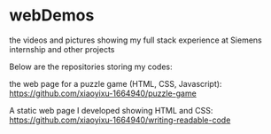 # webDemos
the videos and pictures showing my full stack experience at Siemens internship and other projects

Below are the repositories storing my codes:

the web page for a puzzle game (HTML, CSS, Javascript):
https://github.com/xiaoyixu-1664940/puzzle-game

A static web page I developed showing HTML and CSS: 
https://github.com/xiaoyixu-1664940/writing-readable-code
